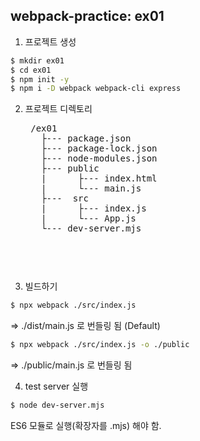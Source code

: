 ## webpack-practice: ex01
1. 프로젝트 생성
```bash
$ mkdir ex01
$ cd ex01
$ npm init -y
$ npm i -D webpack webpack-cli express
```

2. 프로젝트 디렉토리
    <pre>
    /ex01
      ├--- package.json
      ├--- package-lock.json
      ├--- node-modules.json
      ├--- public
      |      ├--- index.html  
      |      └--- main.js  
      ├---  src
      |      ├--- index.js
      |      └--- App.js
      └--- dev-server.mjs
    <pre>

3. 빌드하기
```bash
$ npx webpack ./src/index.js
```
=> ./dist/main.js 로 번들링 됨 (Default)

```bash
$ npx webpack ./src/index.js -o ./public
```
=> ./public/main.js 로 번들링 됨

4. test server 실행
```bash
$ node dev-server.mjs
```
ES6 모듈로 실행(확장자를 .mjs) 해야 함.


